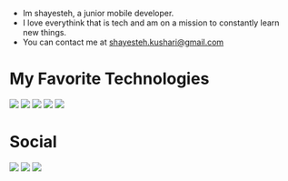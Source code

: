 * Im shayesteh, a junior mobile developer.
* I love everythink that is tech and am on a mission to constantly learn new things.
*  You can contact me at shayesteh.kushari@gmail.com

# My Favorite Technologies

![](https://img.shields.io/badge/Java-3E21B2?style=for-the-badge&logo=java&logoColor=white)
![](https://img.shields.io/badge/Dart-824FED?style=for-the-badge&logo=dart&logoColor=white)
![](https://img.shields.io/badge/Flutter-3E21B2?style=for-the-badge&logo=flutter&logoColor=white)
![](https://img.shields.io/badge/Android-824FED?style=for-the-badge&logo=android&logoColor=white)
![](https://img.shields.io/badge/iOS-3E21B2?style=for-the-badge&logo=ios&logoColor=white)

# Social

![](https://img.shields.io/badge/Twitter-9C90FF?style=for-the-badge&logo=twitter&logoColor=white)
![](https://img.shields.io/badge/Instagram-9C90FF?style=for-the-badge&logo=instagram&logoColor=white)
![](https://img.shields.io/badge/LinkedIn-9C90FF?style=for-the-badge&logo=linkedin&logoColor=white)
